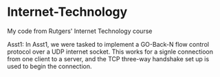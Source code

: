 # Internet-Technology
My code from Rutgers' Internet Technology course

Asst1:
    In Asst1, we were tasked to implement a GO-Back-N flow control protocol over a UDP internet socket. This works for
    a signle connectioon from one client to a server, and the TCP three-way handshake set up is used to begin the connection.
